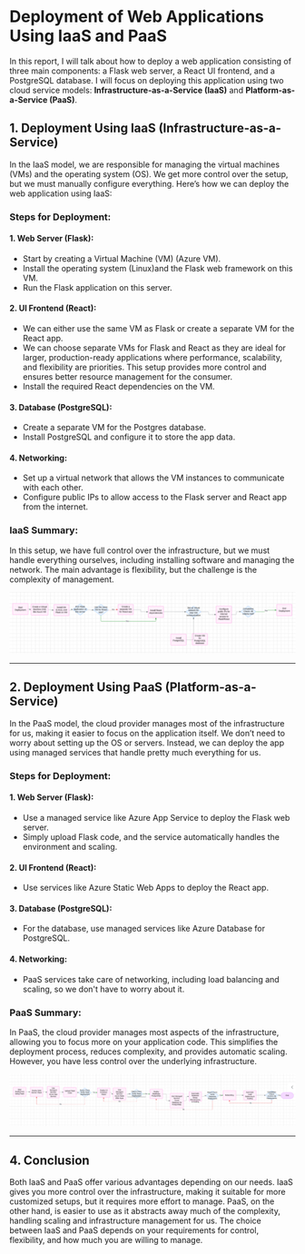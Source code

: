 # Deployment of Web Applications Using IaaS and PaaS

In this report, I will talk about how to deploy a web application consisting of three main components: a Flask web server, a React UI frontend, and a PostgreSQL database. I will focus on deploying this application using two cloud service models: **Infrastructure-as-a-Service (IaaS)** and **Platform-as-a-Service (PaaS)**.

## 1. Deployment Using IaaS (Infrastructure-as-a-Service)

In the IaaS model, we are responsible for managing the virtual machines (VMs) and the operating system (OS). We get more control over the setup, but we must manually configure everything. Here’s how we can deploy the web application using IaaS:

### Steps for Deployment:

#### 1. Web Server (Flask):
- Start by creating a Virtual Machine (VM) (Azure VM).
- Install the operating system (Linux)and the Flask web framework on this VM.
- Run the Flask application on this server.

#### 2. UI Frontend (React):
- We can either use the same VM as Flask or create a separate VM for the React app.
- We can choose separate VMs for Flask and React as they are ideal for larger, production-ready applications where performance, scalability, and flexibility are priorities. This setup provides more control and ensures better resource management for the consumer.
- Install the required React dependencies on the VM.

#### 3. Database (PostgreSQL):
- Create a separate VM for the Postgres database.
- Install PostgreSQL and configure it to store the app data.

#### 4. Networking:
- Set up a virtual network that allows the VM instances to communicate with each other.
- Configure public IPs to allow access to the Flask server and React app from the internet.

### IaaS Summary:
In this setup, we have full control over the infrastructure, but we must handle everything ourselves, including installing software and managing the network. The main advantage is flexibility, but the challenge is the complexity of management.

![alt text](https://github.com/Satkirat-kaur/CST8913/blob/main/Lab2/IAAS%202.png)

---

## 2. Deployment Using PaaS (Platform-as-a-Service)

In the PaaS model, the cloud provider manages most of the infrastructure for us, making it easier to focus on the application itself. We don’t need to worry about setting up the OS or servers. Instead, we can deploy the app using managed services that handle pretty much everything for us.

### Steps for Deployment:

#### 1. Web Server (Flask):
- Use a managed service like Azure App Service to deploy the Flask web server.
- Simply upload Flask code, and the service automatically handles the environment and scaling.

#### 2. UI Frontend (React):
- Use services like Azure Static Web Apps to deploy the React app.

#### 3. Database (PostgreSQL):
- For the database, use managed services like Azure Database for PostgreSQL.

#### 4. Networking:
- PaaS services take care of networking, including load balancing and scaling, so we don't have to worry about it.

### PaaS Summary:
In PaaS, the cloud provider manages most aspects of the infrastructure, allowing you to focus more on your application code. This simplifies the deployment process, reduces complexity, and provides automatic scaling. However, you have less control over the underlying infrastructure.

![alt text](https://github.com/Satkirat-kaur/CST8913/blob/main/Lab2/PAAS%20diagram.png)

---

## 4. Conclusion

Both IaaS and PaaS offer various advantages depending on our needs. IaaS gives you more control over the infrastructure, making it suitable for more customized setups, but it requires more effort to manage. PaaS, on the other hand, is easier to use as it abstracts away much of the complexity, handling scaling and infrastructure management for us. The choice between IaaS and PaaS depends on your requirements for control, flexibility, and how much you are willing to manage.




